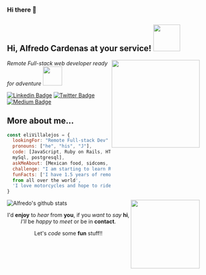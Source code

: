 ### Hi there 👋

<h2> Hi, Alfredo Cardenas at your service! <img src="https://media.giphy.com/media/lcs5BL0NIM4WMv61a9/giphy.gif" width="70"></h2>
<img align='right' src="https://media.giphy.com/media/26n7b7PjSOZJwVCmY/giphy.gif" width="230">
<p><em>Remote Full-stack web developer ready for adventure </em><img src="https://media.giphy.com/media/26AHqZycSplGWWPAI/giphy.gif" width="50"></p>

[![Linkedin Badge](https://img.shields.io/badge/-Alfredo%20C.-blue?style=for-the-badge&logo=Linkedin&logoColor=white&link=https://www.linkedin.com/in/ellievillalejos/)](https://www.linkedin.com/in/j-alfredo-c/)
[![Twitter Badge](https://img.shields.io/badge/-@J__A__fredo_-1ca0f1?style=for-the-badge&labelColor=1ca0f1&logo=twitter&logoColor=white&link=https://twitter.com/J_A_fredo)](https://twitter.com/J_A_fredo)
[![Medium Badge](https://img.shields.io/badge/medium-%2312100E.svg?&style=for-the-badge&logo=medium&logoColor=white&link=https://j-a-fredo.medium.com/)](https://j-a-fredo.medium.com/)

## More about me...
```javascript
const eliVillalejos = {
  lookingFor: "Remote Full-stack Dev" || "Front-end dev opportunities",
  pronouns: ["he", "his", "J"],
  code: [JavaScript, Ruby on Rails, HTML/CSS, Semantic UI, Bootstrap, 
  mySql, postgresql],
  askMeAbout: [Mexican food, sidcoms, spyciness, physical activities],
  challenge: "I am starting to learn React",
  funFacts: ['I have 1.5 years of remote work experience with devs 
  from all over the world', 
  'I love motorcycles and hope to ride through 2 countries some day']
}
```

<img align="right" src="https://media.giphy.com/media/MZG5aHlXaZDRSWjwEC/giphy.gif" width="180">

![Alfredo's github stats](https://github-readme-stats.vercel.app/api?username=newincome&show_icons=true&theme=radical)

<p align="center"> I'd <strong>enjoy</strong> to <em>hear</em> from <strong>you</strong>, if you <em>want</em> to <em>say</em> <strong>hi</strong>, <em>I'll</em> be <em>happy</em> to <em>meet</em> or be in <strong>contact</strong>.</p>
<p align="center">Let's <em>code</em> some <strong>fun</strong> stuff!!</p>

<!--
**NewIncome/NewIncome** is a ✨ _special_ ✨ repository because its `README.md` (this file) appears on your GitHub profile.

Here are some ideas to get you started:

- 🔭 I’m currently working on ...
- 🌱 I’m currently learning ...
- 👯 I’m looking to collaborate on ...
- 🤔 I’m looking for help with ...
- 💬 Ask me about ...
- 📫 How to reach me: ...
- 😄 Pronouns: ...
- ⚡ Fun fact: ...
-->
